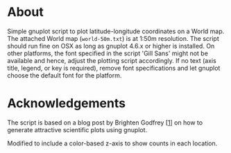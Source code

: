 # About

Simple gnuplot script to plot latitude-longitude coordinates on a World map. The attached World map (`world-50m.txt`) is at 1:50m resolution. The script should run fine on OSX as long as gnuplot 4.6.x or higher is installed. On other platforms, the font specified in the script 'Gill Sans' might not be available and hence, adjust the plotting script accordingly. If no text (axis title, legend, or key is required), remove font specifications and let gnuplot choose the default font for the platform.

# Acknowledgements

The script is based on a blog post by Brighten Godfrey [[1]] on how to generate attractive scientific plots using gnuplot.

Modified to include a color-based z-axis to show counts in each location.

[1]: http://youinfinitesnake.blogspot.de/2011/02/attractive-scientific-plots-with.html
